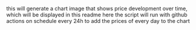 this will generate a chart image that shows price development over time, which will be displayed in this readme here
the script will run with github actions on schedule every 24h to add the prices of every day to the chart